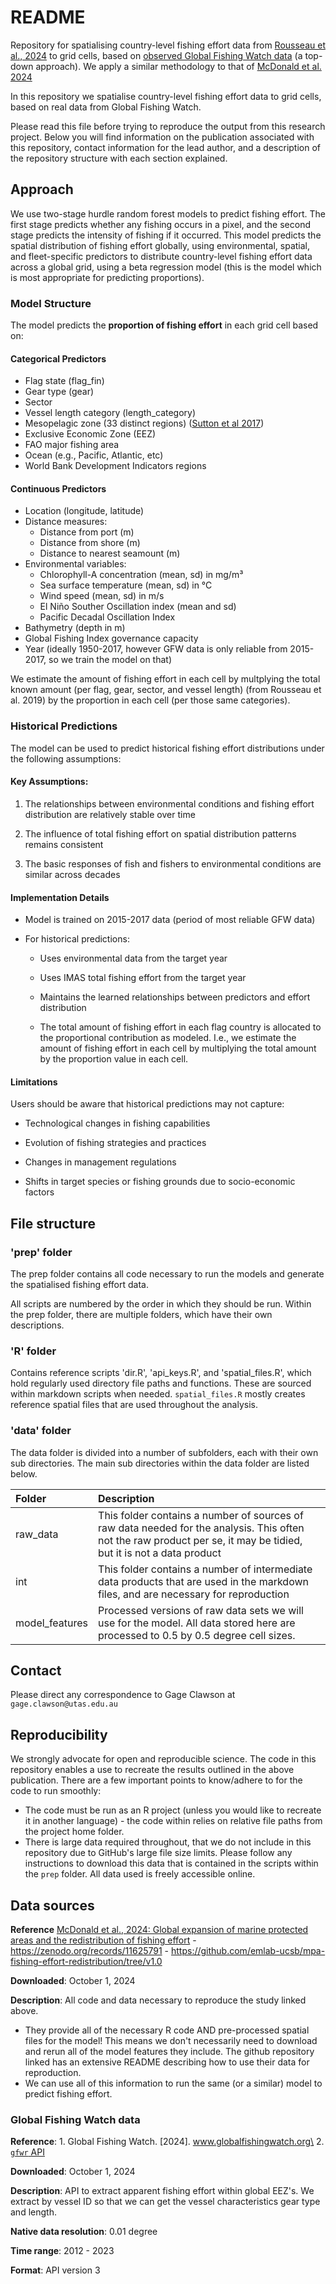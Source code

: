 # README

Repository for spatialising country-level fishing effort data from
[Rousseau et al.,
2024](https://metadata.imas.utas.edu.au/geonetwork/srv/eng/catalog.search#/metadata/1241a51d-c8c2-4432-aa68-3d2bae142794)
to grid cells, based on [observed Global Fishing Watch
data](https://globalfishingwatch.org/data-download/datasets/public-fishing-effort)
(a top-down approach). We apply a similar methodology to that of [McDonald et al. 2024](https://www.pnas.org/doi/10.1073/pnas.2400592121)


In this repository we spatialise country-level fishing effort data to
grid cells, based on real data from Global Fishing Watch. 

Please read this file before trying to reproduce the output from this research project. Below you will find information on the publication associated with this repository, contact information for the lead author, and a description of the repository structure with each section explained.

## Approach

We use two-stage hurdle random forest models to predict fishing effort. The first stage predicts whether any fishing occurs in a pixel, and the second stage predicts the intensity of fishing if it occurred.
This model predicts the spatial distribution of fishing effort globally,
using environmental, spatial, and fleet-specific predictors to
distribute country-level fishing effort data across a global grid, using
a beta regression model (this is the model which is most appropriate for
predicting proportions).

### Model Structure

The model predicts the **proportion of fishing effort** in each grid
cell based on:

#### Categorical Predictors

-   Flag state (flag_fin)
-   Gear type (gear)
-   Sector
-   Vessel length category (length_category)
-   Mesopelagic zone (33 distinct regions) ([Sutton et al
    2017](<https://www.sciencedirect.com/science/article/pii/S0967063717301437>))
-   Exclusive Economic Zone (EEZ)
-   FAO major fishing area
- Ocean (e.g., Pacific, Atlantic, etc)
- World Bank Development Indicators regions

#### Continuous Predictors

-   Location (longitude, latitude)
-   Distance measures:
    -   Distance from port (m)
    -   Distance from shore (m)
    - Distance to nearest seamount (m)
-   Environmental variables:
    -   Chlorophyll-A concentration (mean, sd) in mg/m³
    -   Sea surface temperature (mean, sd) in °C
    -   Wind speed (mean, sd) in m/s
    - El Niño Souther Oscillation index (mean and sd)
    - Pacific Decadal Oscillation Index
-   Bathymetry (depth in m)
- Global Fishing Index governance capacity
-   Year (ideally 1950-2017, however GFW data is only reliable from
    2015-2017, so we train the model on that)

We estimate the amount of fishing effort in each cell by multplying the
total known amount (per flag, gear, sector, and vessel length) (from Rousseau et al. 2019) by the
proportion in each cell (per those same categories).

### **Historical Predictions**

The model can be used to predict historical fishing effort distributions
under the following assumptions:

#### Key Assumptions: 

1.  The relationships between environmental conditions and fishing
    effort distribution are relatively stable over time

2.  The influence of total fishing effort on spatial distribution
    patterns remains consistent

3.  The basic responses of fish and fishers to environmental conditions
    are similar across decades

#### **Implementation Details**

-   Model is trained on 2015-2017 data (period of most reliable GFW
    data)

-   For historical predictions:

    -   Uses environmental data from the target year

    -   Uses IMAS total fishing effort from the target year

    -   Maintains the learned relationships between predictors and
        effort distribution

    -   The total amount of fishing effort in each flag country is allocated
    to the proportional contribution as modeled. I.e., we estimate the
    amount of fishing effort in each cell by multiplying the total
    amount by the proportion value in each cell.

####  **Limitations**

Users should be aware that historical predictions may not capture:

-   Technological changes in fishing capabilities

-   Evolution of fishing strategies and practices

-   Changes in management regulations

-   Shifts in target species or fishing grounds due to socio-economic
    factors

## File structure

### 'prep' folder

The prep folder contains all code necessary to run the models and
generate the spatialised fishing effort data.

All scripts are numbered by the order in which they should be run.
Within the prep folder, there are multiple folders, which have their own
descriptions.

### 'R' folder

Contains reference scripts 'dir.R', 'api_keys.R', and 'spatial_files.R',
which hold regularly used directory file paths and functions. These are
sourced within markdown scripts when needed. `spatial_files.R` mostly
creates reference spatial files that are used throughout the analysis.

### 'data' folder

The data folder is divided into a number of subfolders, each with their
own sub directories. The main sub directories within the data folder are
listed below.

| Folder         | Description                                                                                                                                                         |
|:------------------------------|:---------------------------------------|
| raw_data       | This folder contains a number of sources of raw data needed for the analysis. This often not the raw product per se, it may be tidied, but it is not a data product |
| int            | This folder contains a number of intermediate data products that are used in the markdown files, and are necessary for reproduction                                 |
| model_features | Processed versions of raw data sets we will use for the model. All data stored here are processed to 0.5 by 0.5 degree cell sizes.                                  |


## Contact

Please direct any correspondence to Gage Clawson at `gage.clawson@utas.edu.au`

## Reproducibility

We strongly advocate for open and reproducible science. The code in this repository enables a use to recreate the results outlined in the above publication. There are a few important points to know/adhere to for the code to run smoothly:

 - The code must be run as an R project (unless you would like to recreate it in another language) - the code within relies on relative file paths from the project home folder. 
 - There is large data required throughout, that we do not include in this repository due to GitHub's large file size limits. Please follow any instructions to download this data that is contained in the scripts within the `prep` folder. All data used is freely accessible online. 

## Data sources

**Reference** [McDonald et al., 2024: Global expansion of marine
protected areas and the redistribution of fishing
effort](https://www.pnas.org/doi/10.1073/pnas.2400592121#data-availability) -
<https://zenodo.org/records/11625791> -
<https://github.com/emlab-ucsb/mpa-fishing-effort-redistribution/tree/v1.0>

**Downloaded**: October 1, 2024

**Description**: All code and data necessary to reproduce the study
linked above.

-   They provide all of the necessary R code AND pre-processed spatial
    files for the model! This means we don't necessarily need to
    download and rerun all of the model features they include. The
    github repository linked has an extensive README describing how to
    use their data for reproduction.
-   We can use all of this information to run the same (or a similar)
    model to predict fishing effort.

### Global Fishing Watch data

**Reference**: 1. Global Fishing Watch. [2024].
www.globalfishingwatch.org\
2. [`gfwr` API](https://github.com/GlobalFishingWatch/gfwr)

**Downloaded**: October 1, 2024

**Description**: API to extract apparent fishing effort within global
EEZ's. We extract by vessel ID so that we can get the vessel
characteristics gear type and length.

**Native data resolution**: 0.01 degree

**Time range**: 2012 - 2023

**Format**: API version 3
